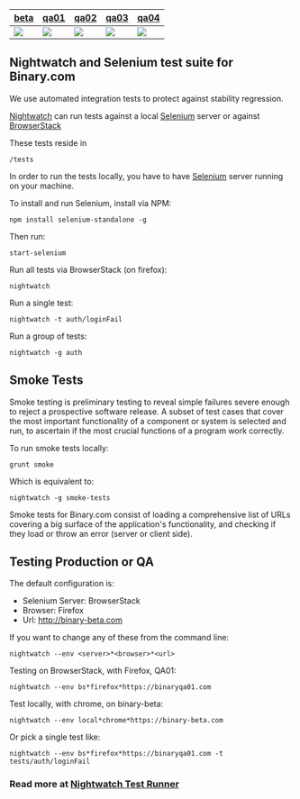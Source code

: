 | [beta](https://www.binary-beta.com) | [qa01](https://www.binaryqa01.com) | [qa02](https://www.binaryqa02.com) | [qa03](https://www.binaryqa03.com) | [qa04](https://www.binaryqa04.com) |
|-------------|------|------|------|------|
| [![](https://travis-ci.org/binary-com/nightwatch_integration_tests.svg?branch=beta)](https://travis-ci.org/binary-com/nightwatch_integration_tests) | [![](https://travis-ci.org/binary-com/nightwatch_integration_tests.svg?branch=qa01)](https://travis-ci.org/binary-com/nightwatch_integration_tests) | [![](https://travis-ci.org/binary-com/nightwatch_integration_tests.svg?branch=qa02)](https://travis-ci.org/binary-com/nightwatch_integration_tests) | [![](https://travis-ci.org/binary-com/nightwatch_integration_tests.svg?branch=qa03)](https://travis-ci.org/binary-com/nightwatch_integration_tests) | [![](https://travis-ci.org/binary-com/nightwatch_integration_tests.svg?branch=qa04)](https://travis-ci.org/binary-com/nightwatch_integration_tests) |

## Nightwatch and Selenium test suite for Binary.com

We use automated integration tests to protect against stability regression.

[Nightwatch](http://nightwatchjs.org/) can run tests against a local [Selenium](http://www.seleniumhq.org/) server or against [BrowserStack](http://www.browserstack.com/start)

These tests reside in

    /tests

In order to run the tests locally, you have to have [Selenium](http://www.seleniumhq.org/) server running on your machine.

To install and run Selenium, install via NPM:

    npm install selenium-standalone -g

Then run:

    start-selenium


Run all tests via BrowserStack (on firefox):

    nightwatch

Run a single test:

    nightwatch -t auth/loginFail

Run a group of tests:

    nightwatch -g auth


## Smoke Tests

Smoke testing is preliminary testing to reveal simple failures severe enough to reject a prospective software release. A subset of test cases that cover the most important functionality of a component or system is selected and run, to ascertain if the most crucial functions of a program work correctly.

To run smoke tests locally:

    grunt smoke

Which is equivalent to:

    nightwatch -g smoke-tests

Smoke tests for Binary.com consist of loading a comprehensive list of URLs covering a big surface of the application's functionality, and checking if they load or throw an error (server or client side).

## Testing Production or QA

The default configuration is:

 * Selenium Server: BrowserStack
 * Browser: Firefox
 * Url: http://binary-beta.com

If you want to change any of these from the command line:

    nightwatch --env <server>*<browser>*<url>

Testing on BrowserStack, with Firefox, QA01:

    nightwatch --env bs*firefox*https://binaryqa01.com

Test locally, with chrome, on binary-beta:

    nightwatch --env local*chrome*https://binary-beta.com

Or pick a single test like:

    nightwatch --env bs*firefox*https://binaryqa01.com -t tests/auth/loginFail


### Read more at [Nightwatch Test Runner](http://nightwatchjs.org/guide#test-runner)
